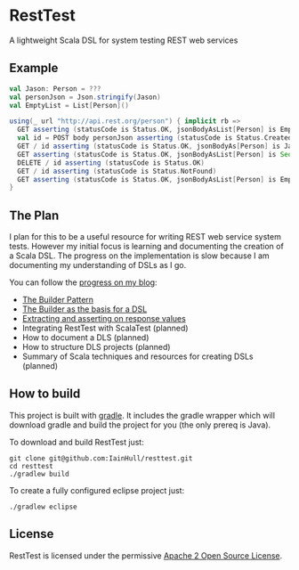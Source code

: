 # RestTest

A lightweight Scala DSL for system testing REST web services

## Example

```scala
val Jason: Person = ???
val personJson = Json.stringify(Jason)
val EmptyList = List[Person]()

using(_ url "http://api.rest.org/person") { implicit rb =>
  GET asserting (statusCode is Status.OK, jsonBodyAsList[Person] is EmptyList)
  val id = POST body personJson asserting (statusCode is Status.Created) returning (header("X-Person-Id"))
  GET / id asserting (statusCode is Status.OK, jsonBodyAs[Person] is Jason)
  GET asserting (statusCode is Status.OK, jsonBodyAsList[Person] is Seq(Jason))
  DELETE / id asserting (statusCode is Status.OK)
  GET / id asserting (statusCode is Status.NotFound)
  GET asserting (statusCode is Status.OK, jsonBodyAsList[Person] is EmptyList)
}
```

## The Plan

I plan for this to be a useful resource for writing REST web service system tests.  However my initial focus is learning and documenting the creation of a Scala DSL.  The progress on the implementation is slow because I am documenting my understanding of DSLs as I go.

You can follow the [progress on my blog](http://iainhull.github.io/tags.html#resttest-ref):

* [The Builder Pattern](http://iainhull.github.io/2013/07/01/a-simple-rest-dsl-part-1/)
* [The Builder as the basis for a DSL](http://iainhull.github.io/2013/07/02/a-simple-rest-dsl-part-2/)
* [Extracting and asserting on response values](http://iainhull.github.io/2013/07/14/a-simple-rest-dsl-part-3/)
* Integrating RestTest with ScalaTest (planned)
* How to document a DLS (planned)
* How to structure DLS projects (planned)
* Summary of Scala techniques and resources for creating DSLs (planned)

## How to build

This project is built with [gradle](http://www.gradle.org/).  It includes the gradle wrapper which will download gradle and build the project for you (the only prereq is Java).

To download and build RestTest just:

```
git clone git@github.com:IainHull/resttest.git
cd resttest
./gradlew build
```

To create a fully configured eclipse project just:

```
./gradlew eclipse
```

## License

RestTest is licensed under the permissive [Apache 2 Open Source License](http://www.apache.org/licenses/LICENSE-2.0.txt).
